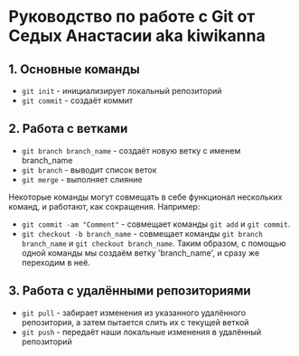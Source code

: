 # Руководство по работе с Git от Седых Анастасии aka kiwikanna

## 1. Основные команды

* `git init` - инициализирует локальный репозиторий
* `git commit` - создаёт коммит

## 2. Работа с ветками

* `git branch branch_name` - создаёт новую ветку с именем branch_name
* `git branch` - выводит список веток
* `git merge` - выполняет слияние

Некоторые команды могут совмещать в себе функционал нескольких команд, и работают, как сокращения. Например:

* `git commit -am "Comment"` - совмещает команды `git add` и `git commit`.
* `git checkout -b branch_name` - совмещает команды `git branch branch_name` и `git checkout branch_name`. Таким образом, с помощью одной команды мы создаём ветку 'branch_name', и сразу же переходим в неё.

## 3. Работа с удалёнными репозиториями

* `git pull` - забирает изменения из указанного удалённого репозитория, а затем пытается слить их с текущей веткой
* `git push` - передаёт наши локальные изменения в удалённый репозиторий